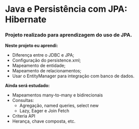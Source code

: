 # Java e Persistência com JPA: Hibernate

### Projeto realizado para aprendizagem do uso de JPA.

**Neste projeto eu aprendi:**
* Diferença entre o JDBC e JPA;
* Configuração do persistence.xml;
* Mapeamento de entidade;
* Mapeamento de relacionamentos;
* Usar o EntityManager para integração com banco de dados.

**Ainda será estudado:**
* Mapeamentos many-to-many e bidirecionais
* Consultas:
   * Agregação, named queries, select new
   * Lazy, Eager e Join Fetch
* Criteria API
* Herança, chave composta, etc.


